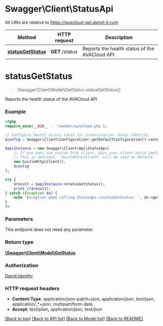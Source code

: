 # Swagger\Client\StatusApi

All URIs are relative to *https://avacloud-api.dangl-it.com*

Method | HTTP request | Description
------------- | ------------- | -------------
[**statusGetStatus**](StatusApi.md#statusGetStatus) | **GET** /status | Reports the health status of the AVACloud API


# **statusGetStatus**
> \Swagger\Client\Model\GetStatus statusGetStatus()

Reports the health status of the AVACloud API

### Example
```php
<?php
require_once(__DIR__ . '/vendor/autoload.php');

// Configure OAuth2 access token for authorization: Dangl.Identity
$config = Swagger\Client\Configuration::getDefaultConfiguration()->setAccessToken('YOUR_ACCESS_TOKEN');

$apiInstance = new Swagger\Client\Api\StatusApi(
    // If you want use custom http client, pass your client which implements `GuzzleHttp\ClientInterface`.
    // This is optional, `GuzzleHttp\Client` will be used as default.
    new GuzzleHttp\Client(),
    $config
);

try {
    $result = $apiInstance->statusGetStatus();
    print_r($result);
} catch (Exception $e) {
    echo 'Exception when calling StatusApi->statusGetStatus: ', $e->getMessage(), PHP_EOL;
}
?>
```

### Parameters
This endpoint does not need any parameter.

### Return type

[**\Swagger\Client\Model\GetStatus**](../Model/GetStatus.md)

### Authorization

[Dangl.Identity](../../README.md#Dangl.Identity)

### HTTP request headers

 - **Content-Type**: application/json-patch+json, application/json, text/json, application/_*+json, multipart/form-data
 - **Accept**: text/plain, application/json, text/json

[[Back to top]](#) [[Back to API list]](../../README.md#documentation-for-api-endpoints) [[Back to Model list]](../../README.md#documentation-for-models) [[Back to README]](../../README.md)

